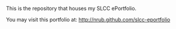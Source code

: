 This is the repository that houses my SLCC ePortfolio.

You may visit this portfolio at: http://nrub.github.com/slcc-eportfolio